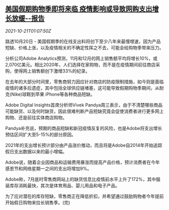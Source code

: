 <!--1634779862000-->
[美国假期购物季即将来临 疫情影响或导致网购支出增长放缓--报告](https://cn.reuters.com/article/us-holiday-season-covid-online-1021-idCNKBS2HB02N)
------

<div><i>2021-10-21T01:07:50Z</i></div><p>路透10月20日 - 美国假期季的在线支出料将创下至少八年来最慢增速，因为产品短缺、价格上涨，以及疫情相关的不确定性挥之不去，可能会给购物季带来压力。</p><p>分析公司Adobe Analytics预测，11月和12月的网上销售额平均将增长10%，或2,070亿美元。相比2020年，人们选择在家购物，而不是在疫情期间前往商店采购，使得网上销售额创下激增33%的纪录。</p><p>在去年的大部分时间里，零售商努力因应针对商店的防疫限制措施，如今则是面临疫情的诸多后遗症，其中包括全球供应链堵塞，这可能导致假期购物季期间，从耐克(Nike)球鞋到苹果 iPhone等各种商品短缺。</p><p>Adobe Digital Insights首席分析师Vivek Pandya周三表示，由于不清楚哪些商品可能缺货、以及何时缺货，因此很难判断产品短缺究竟会促使消费者进行更多网上购物、还是前往实体商店购物。</p><p>Pandya补充说，预期的商品短缺和新冠疫情反复的风险，也是Adobe将支出增长预估区间扩大至5-15%的部分原因。</p><p>2021年的支出增长预计部分由产品涨价推动，而且将是Adobe自2014年开始追踪假日支出数据以来的最小增幅。</p><p>Adobe说，随着企业因商品和运输费用暴涨而提高产品价格，预计消费者在今年感恩节和网络星期一之间的支出将增加9%。</p><p>Adobe称，7月底时零售商网站上的缺货信息比疫情前水平上升了172%，其中服装库存消耗最快，其次是体育用品、婴儿用品和电子产品。</p><p>为了应对潜在的库存短缺，零售商正在降低折扣，并希望通过鼓励购物者今年提前开始假日购物来拉长销售季。(完)</p>
